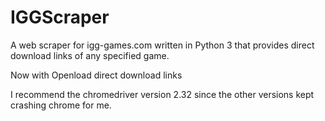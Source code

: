 # IGGScraper
A web scraper for igg-games.com written in Python 3 that provides direct download links of any specified game. 

Now with Openload direct download links

I recommend the chromedriver version 2.32 since the other versions kept crashing chrome for me.
